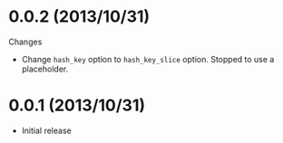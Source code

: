# 0.0.2 (2013/10/31)

Changes

* Change `hash_key` option to `hash_key_slice` option. Stopped to use a placeholder. 

# 0.0.1 (2013/10/31)

* Initial release

